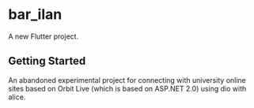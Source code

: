 # bar_ilan

A new Flutter project.

## Getting Started

An abandoned experimental project for connecting with university online sites based on Orbit Live (which is based on ASP.NET 2.0) using dio with alice.
